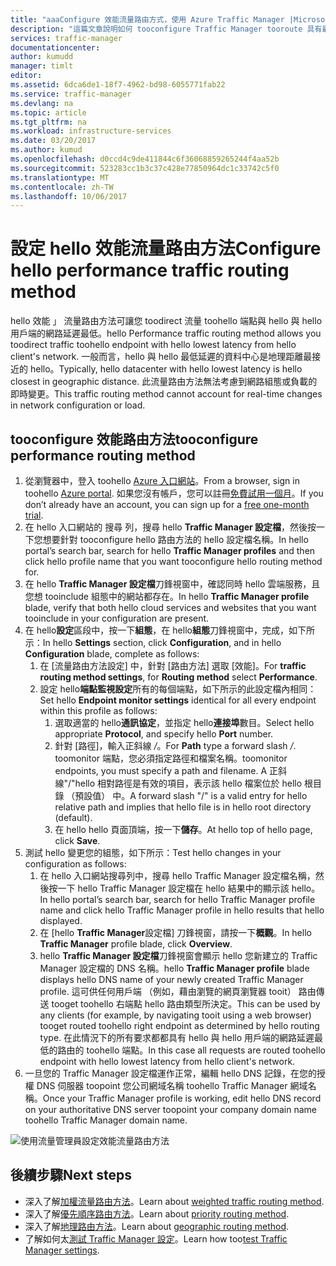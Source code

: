 ```yaml
---
title: "aaaConfigure 效能流量路由方式，使用 Azure Traffic Manager |Microsoft 文件"
description: "這篇文章說明如何 tooconfigure Traffic Manager tooroute 具有最低延遲的流量 toohello 端點"
services: traffic-manager
documentationcenter: 
author: kumudd
manager: timlt
editor: 
ms.assetid: 6dca6de1-18f7-4962-bd98-6055771fab22
ms.service: traffic-manager
ms.devlang: na
ms.topic: article
ms.tgt_pltfrm: na
ms.workload: infrastructure-services
ms.date: 03/20/2017
ms.author: kumud
ms.openlocfilehash: d0ccd4c9de411844c6f36068859265244f4aa52b
ms.sourcegitcommit: 523283cc1b3c37c428e77850964dc1c33742c5f0
ms.translationtype: MT
ms.contentlocale: zh-TW
ms.lasthandoff: 10/06/2017
---
```

# <a name="configure-hello-performance-traffic-routing-method"></a><span data-ttu-id="b96fb-103">設定 hello 效能流量路由方法</span><span class="sxs-lookup"><span data-stu-id="b96fb-103">Configure hello performance traffic routing method</span></span>

<span data-ttu-id="b96fb-104">hello 效能 」 流量路由方法可讓您 toodirect 流量 toohello 端點與 hello 與 hello 用戶端的網路延遲最低。</span><span class="sxs-lookup"><span data-stu-id="b96fb-104">hello Performance traffic routing method allows you toodirect traffic toohello endpoint with hello lowest latency from hello client's network.</span></span> <span data-ttu-id="b96fb-105">一般而言，hello 與 hello 最低延遲的資料中心是地理距離最接近的 hello。</span><span class="sxs-lookup"><span data-stu-id="b96fb-105">Typically, hello datacenter with hello lowest latency is hello closest in geographic distance.</span></span> <span data-ttu-id="b96fb-106">此流量路由方法無法考慮到網路組態或負載的即時變更。</span><span class="sxs-lookup"><span data-stu-id="b96fb-106">This traffic routing method cannot account for real-time changes in network configuration or load.</span></span>

##  <a name="tooconfigure-performance-routing-method"></a><span data-ttu-id="b96fb-107">tooconfigure 效能路由方法</span><span class="sxs-lookup"><span data-stu-id="b96fb-107">tooconfigure performance routing method</span></span>

1. <span data-ttu-id="b96fb-108">從瀏覽器中，登入 toohello [Azure 入口網站](http://portal.azure.com)。</span><span class="sxs-lookup"><span data-stu-id="b96fb-108">From a browser, sign in toohello [Azure portal](http://portal.azure.com).</span></span> <span data-ttu-id="b96fb-109">如果您沒有帳戶，您可以註冊[免費試用一個月](https://azure.microsoft.com/free/)。</span><span class="sxs-lookup"><span data-stu-id="b96fb-109">If you don’t already have an account, you can sign up for a [free one-month trial](https://azure.microsoft.com/free/).</span></span> 
2. <span data-ttu-id="b96fb-110">在 hello 入口網站的 搜尋 列，搜尋 hello **Traffic Manager 設定檔**，然後按一下您想要針對 tooconfigure hello 路由方法的 hello 設定檔名稱。</span><span class="sxs-lookup"><span data-stu-id="b96fb-110">In hello portal’s search bar, search for hello **Traffic Manager profiles** and then click hello profile name that you want tooconfigure hello routing method for.</span></span>
3. <span data-ttu-id="b96fb-111">在 hello **Traffic Manager 設定檔**刀鋒視窗中，確認同時 hello 雲端服務，且您想 tooinclude 組態中的網站都存在。</span><span class="sxs-lookup"><span data-stu-id="b96fb-111">In hello **Traffic Manager profile** blade, verify that both hello cloud services and websites that you want tooinclude in your configuration are present.</span></span>
4. <span data-ttu-id="b96fb-112">在 hello**設定**區段中，按一下**組態**，在 hello**組態**刀鋒視窗中，完成，如下所示：</span><span class="sxs-lookup"><span data-stu-id="b96fb-112">In hello **Settings** section, click **Configuration**, and in hello **Configuration** blade, complete as follows:</span></span>
    1. <span data-ttu-id="b96fb-113">在 [流量路由方法設定] 中，針對 [路由方法] 選取 [效能]。</span><span class="sxs-lookup"><span data-stu-id="b96fb-113">For **traffic routing method settings**, for **Routing method** select **Performance**.</span></span>
    2. <span data-ttu-id="b96fb-114">設定 hello**端點監視設定**所有的每個端點，如下所示的此設定檔內相同：</span><span class="sxs-lookup"><span data-stu-id="b96fb-114">Set hello **Endpoint monitor settings** identical for all every endpoint within this profile as follows:</span></span>
        1. <span data-ttu-id="b96fb-115">選取適當的 hello**通訊協定**，並指定 hello**連接埠**數目。</span><span class="sxs-lookup"><span data-stu-id="b96fb-115">Select hello appropriate **Protocol**, and specify hello **Port** number.</span></span> 
        2. <span data-ttu-id="b96fb-116">針對 [路徑]，輸入正斜線 */*。</span><span class="sxs-lookup"><span data-stu-id="b96fb-116">For **Path** type a forward slash */*.</span></span> <span data-ttu-id="b96fb-117">toomonitor 端點，您必須指定路徑和檔案名稱。</span><span class="sxs-lookup"><span data-stu-id="b96fb-117">toomonitor endpoints, you must specify a path and filename.</span></span> <span data-ttu-id="b96fb-118">A 正斜線"/"hello 相對路徑是有效的項目，表示該 hello 檔案位於 hello 根目錄 （預設值） 中。</span><span class="sxs-lookup"><span data-stu-id="b96fb-118">A forward slash "/" is a valid entry for hello relative path and implies that hello file is in hello root directory (default).</span></span>
        3. <span data-ttu-id="b96fb-119">在 hello hello 頁面頂端，按一下**儲存**。</span><span class="sxs-lookup"><span data-stu-id="b96fb-119">At hello top of hello page, click **Save**.</span></span>
5.  <span data-ttu-id="b96fb-120">測試 hello 變更您的組態，如下所示：</span><span class="sxs-lookup"><span data-stu-id="b96fb-120">Test hello changes in your configuration as follows:</span></span>
    1.  <span data-ttu-id="b96fb-121">在 hello 入口網站搜尋列中，搜尋 hello Traffic Manager 設定檔名稱，然後按一下 hello Traffic Manager 設定檔在 hello 結果中的顯示該 hello。</span><span class="sxs-lookup"><span data-stu-id="b96fb-121">In hello portal’s search bar, search for hello Traffic Manager profile name and click hello Traffic Manager profile in hello results that hello displayed.</span></span>
    2.  <span data-ttu-id="b96fb-122">在 [hello **Traffic Manager**設定檔] 刀鋒視窗，請按一下**概觀**。</span><span class="sxs-lookup"><span data-stu-id="b96fb-122">In hello **Traffic Manager** profile blade, click **Overview**.</span></span>
    3.  <span data-ttu-id="b96fb-123">hello **Traffic Manager 設定檔**刀鋒視窗會顯示 hello 您新建立的 Traffic Manager 設定檔的 DNS 名稱。</span><span class="sxs-lookup"><span data-stu-id="b96fb-123">hello **Traffic Manager profile** blade displays hello DNS name of your newly created Traffic Manager profile.</span></span> <span data-ttu-id="b96fb-124">這可供任何用戶端 （例如，藉由瀏覽的網頁瀏覽器 tooit） 路由傳送 tooget toohello 右端點 hello 路由類型所決定。</span><span class="sxs-lookup"><span data-stu-id="b96fb-124">This can be used by any clients (for example, by navigating tooit using a web browser) tooget routed toohello right endpoint as determined by hello routing type.</span></span> <span data-ttu-id="b96fb-125">在此情況下的所有要求都都具有 hello 與 hello 用戶端的網路延遲最低的路由的 toohello 端點。</span><span class="sxs-lookup"><span data-stu-id="b96fb-125">In this case all requests are routed toohello endpoint with hello lowest latency from hello client's network.</span></span>
6. <span data-ttu-id="b96fb-126">一旦您的 Traffic Manager 設定檔運作正常，編輯 hello DNS 記錄，在您的授權 DNS 伺服器 toopoint 您公司網域名稱 toohello Traffic Manager 網域名稱。</span><span class="sxs-lookup"><span data-stu-id="b96fb-126">Once your Traffic Manager profile is working, edit hello DNS record on your authoritative DNS server toopoint your company domain name toohello Traffic Manager domain name.</span></span>

![使用流量管理員設定效能流量路由方法][1]

## <a name="next-steps"></a><span data-ttu-id="b96fb-128">後續步驟</span><span class="sxs-lookup"><span data-stu-id="b96fb-128">Next steps</span></span>

- <span data-ttu-id="b96fb-129">深入了解[加權流量路由方法](traffic-manager-configure-weighted-routing-method.md)。</span><span class="sxs-lookup"><span data-stu-id="b96fb-129">Learn about [weighted traffic routing method](traffic-manager-configure-weighted-routing-method.md).</span></span>
- <span data-ttu-id="b96fb-130">深入了解[優先順序路由方法](traffic-manager-configure-priority-routing-method.md)。</span><span class="sxs-lookup"><span data-stu-id="b96fb-130">Learn about [priority routing method](traffic-manager-configure-priority-routing-method.md).</span></span>
- <span data-ttu-id="b96fb-131">深入了解[地理路由方法](traffic-manager-configure-geographic-routing-method.md)。</span><span class="sxs-lookup"><span data-stu-id="b96fb-131">Learn about [geographic routing method](traffic-manager-configure-geographic-routing-method.md).</span></span>
- <span data-ttu-id="b96fb-132">了解如何太[測試 Traffic Manager 設定](traffic-manager-testing-settings.md)。</span><span class="sxs-lookup"><span data-stu-id="b96fb-132">Learn how too[test Traffic Manager settings](traffic-manager-testing-settings.md).</span></span>

<!--Image references-->
[1]: ./media/traffic-manager-performance-routing-method/traffic-manager-performance-routing-method.png